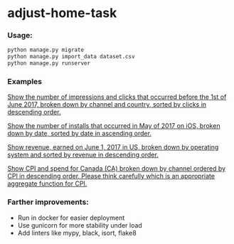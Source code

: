 # adjust-home-task
### Usage:
```bash
python manage.py migrate
python manage.py import_data dataset.csv
python manage.py runserver
```

### Examples

[Show the number of impressions and clicks that occurred before the 1st of June 2017, broken down by channel and country, sorted by clicks in descending order.](http://127.0.0.1:8000/adjust?date_before=2017-06-01&group=channel&group=country&order=-clicks)

[Show the number of installs that occurred in May of 2017 on iOS, broken down by date, sorted by date in ascending order.](http://127.0.0.1:8000/adjust?os=ios&date_after=2017-05-01&date_before=2017-05-31&group=date&order=date)

[Show revenue, earned on June 1, 2017 in US, broken down by operating system and sorted by revenue in descending order.](http://127.0.0.1:8000/adjust?country=US&date_after=2017-06-01&date_before=2017-06-01&group=os&order=-revenue)

[Show CPI and spend for Canada (CA) broken down by channel ordered by CPI in descending order. Please think carefully which is an appropriate aggregate function for CPI.](http://127.0.0.1:8000/adjust?country=CA&group=channel&order=-cpi)


### Farther improvements:
* Run in docker for easier deployment
* Use gunicorn for more stability under load
* Add linters like mypy, black, isort, flake8

